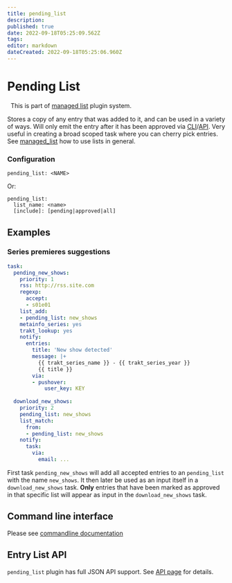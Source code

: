 ```yaml
---
title: pending_list
description: 
published: true
date: 2022-09-18T05:25:09.562Z
tags: 
editor: markdown
dateCreated: 2022-09-18T05:25:06.960Z
---
```


# Pending List
<div class="alert alert-success" role="info">
  
  <span class="glyphicon glyphicon glyphicon-cog"></span>
  &nbsp; This is part of [managed list](/Plugins/List) plugin system.
</div>

Stores a copy of any entry that was added to it, and can be used in a variety of ways. Will only emit the entry after it has been approved via [CLI](/CLI/pending-list)/[API](/API). Very useful in creating a broad scoped task where you can cherry pick entries.  
See [managed_list](/Plugins/List/) how to use lists in general. 

### Configuration

```text
pending_list: <NAME>
```

Or:

```text
pending_list: 
  list_name: <name>
  [include]: [pending|approved|all]
```


## Examples


### Series premieres suggestions

```yaml
task:
  pending_new_shows:
    priority: 1
    rss: http://rss.site.com
    regexp:
      accept:
      - s01e01
    list_add:
    - pending_list: new_shows
    metainfo_series: yes
    trakt_lookup: yes
    notify:
      entries:
        title: 'New show detected'
        message: |+
          {{ trakt_series_name }} - {{ trakt_series_year }}
          {{ title }} 
        via:
        - pushover:
            user_key: KEY
    
  download_new_shows:
    priority: 2
    pending_list: new_shows
    list_match:
      from:
      - pending_list: new_shows
    notify:
      task:
        via:
          email: ...
```

First task `pending_new_shows` will add all accepted entries to an `pending_list` with the name `new_shows`. It then later be used as an input itself in a `download_new_shows` task. **Only** entries that have been marked as approved in that specific list will appear as input in the `download_new_shows` task.


## Command line interface

Please see [commandline documentation](/CLI/pending-list)

## Entry List API
`pending_list` plugin has full JSON API support. See [API page](https://flexget.com/API) for details.